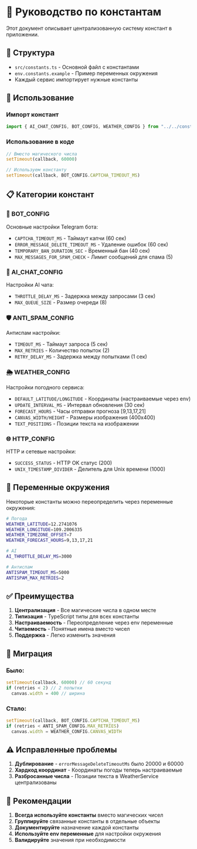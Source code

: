 # 🔧 Руководство по константам

Этот документ описывает централизованную систему констант в приложении.

## 📁 Структура

- `src/constants.ts` - Основной файл с константами
- `env.constants.example` - Пример переменных окружения
- Каждый сервис импортирует нужные константы

## 🚀 Использование

### Импорт констант

```typescript
import { AI_CHAT_CONFIG, BOT_CONFIG, WEATHER_CONFIG } from "../../constants.js"
```

### Использование в коде

```typescript
// Вместо магического числа
setTimeout(callback, 60000)

// Используем константу
setTimeout(callback, BOT_CONFIG.CAPTCHA_TIMEOUT_MS)
```

## 📋 Категории констант

### 🤖 BOT_CONFIG
Основные настройки Telegram бота:
- `CAPTCHA_TIMEOUT_MS` - Таймаут капчи (60 сек)
- `ERROR_MESSAGE_DELETE_TIMEOUT_MS` - Удаление ошибок (60 сек)
- `TEMPORARY_BAN_DURATION_SEC` - Временный бан (40 сек)
- `MAX_MESSAGES_FOR_SPAM_CHECK` - Лимит сообщений для спама (5)

### 🧠 AI_CHAT_CONFIG
Настройки AI чата:
- `THROTTLE_DELAY_MS` - Задержка между запросами (3 сек)
- `MAX_QUEUE_SIZE` - Размер очереди (8)

### 🛡️ ANTI_SPAM_CONFIG
Антиспам настройки:
- `TIMEOUT_MS` - Таймаут запроса (5 сек)
- `MAX_RETRIES` - Количество попыток (2)
- `RETRY_DELAY_MS` - Задержка между попытками (1 сек)

### 🌦️ WEATHER_CONFIG
Настройки погодного сервиса:
- `DEFAULT_LATITUDE/LONGITUDE` - Координаты (настраиваемые через env)
- `UPDATE_INTERVAL_MS` - Интервал обновления (30 сек)
- `FORECAST_HOURS` - Часы отправки прогноза [9,13,17,21]
- `CANVAS_WIDTH/HEIGHT` - Размеры изображения (400x400)
- `TEXT_POSITIONS` - Позиции текста на изображении

### 🌐 HTTP_CONFIG
HTTP и сетевые настройки:
- `SUCCESS_STATUS` - HTTP OK статус (200)
- `UNIX_TIMESTAMP_DIVIDER` - Делитель для Unix времени (1000)

## 🔧 Переменные окружения

Некоторые константы можно переопределить через переменные окружения:

```bash
# Погода
WEATHER_LATITUDE=12.2741076
WEATHER_LONGITUDE=109.2006335
WEATHER_TIMEZONE_OFFSET=7
WEATHER_FORECAST_HOURS=9,13,17,21

# AI
AI_THROTTLE_DELAY_MS=3000

# Антиспам
ANTISPAM_TIMEOUT_MS=5000
ANTISPAM_MAX_RETRIES=2
```

## ✅ Преимущества

1. **Централизация** - Все магические числа в одном месте
2. **Типизация** - TypeScript типы для всех константы
3. **Настраиваемость** - Переопределение через env переменные
4. **Читаемость** - Понятные имена вместо чисел
5. **Поддержка** - Легко изменить значения

## 🔄 Миграция

### Было:
```typescript
setTimeout(callback, 60000) // 60 секунд
if (retries < 2) // 2 попытки
  canvas.width = 400 // ширина
```

### Стало:
```typescript
setTimeout(callback, BOT_CONFIG.CAPTCHA_TIMEOUT_MS)
if (retries < ANTI_SPAM_CONFIG.MAX_RETRIES)
  canvas.width = WEATHER_CONFIG.CANVAS_WIDTH
```

## ⚠️ Исправленные проблемы

1. **Дублирование** - `errorMessageDeleteTimeoutMs` было 20000 и 60000
2. **Хардкод координат** - Координаты погоды теперь настраиваемые
3. **Разбросанные числа** - Позиции текста в WeatherService централизованы

## 📝 Рекомендации

1. **Всегда используйте константы** вместо магических чисел
2. **Группируйте** связанные константы в отдельные объекты
3. **Документируйте** назначение каждой константы
4. **Используйте env переменные** для настройки окружения
5. **Валидируйте** значения при необходимости
